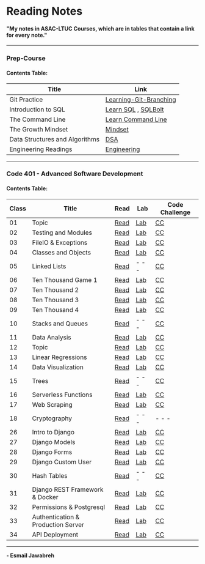 # Reading Notes
#### "My notes in ASAC-LTUC Courses, which are in tables that contain a link for every note."

---

### Prep-Course
#### Contents Table:

| Title                          | Link                                                                                                    |
| ---                            | ---                                                                                                     |
| Git Practice                   | [Learning-Git-Branching](https://github.com/Esmail-Jawabreh/Learning-Git-Branching#42-juggling-commits) |
| Introduction to SQL            | [Learn SQL](./PrepCourse/Sql.MD) , [SQLBolt](https://github.com/Esmail-Jawabreh/SQL-Bolt)               |
| The Command Line               | [Learn Command Line](./PrepCourse/Terminal.MD)                                                          |
| The Growth Mindset             | [Mindset](./PrepCourse/Mindset.md)                                                                      |
| Data Structures and Algorithms | [DSA](./PrepCourse/DSA.MD)                                                                              |
| Engineering Readings           | [Engineering](./PrepCourse/Engineering.MD)                                                              |

---

### Code 401 - Advanced Software Development
#### Contents Table:

|   Class  | Title                              |     Read                               | Lab                                                                    | Code Challenge                                                                                            | 
|    ---   |  ---                               | ------------------                     | ---                                                                    |    ---                                                                                                    |
|    01    | Topic                              | [Read](./ReadClasses/Read-Class-01.md) | [Lab](https://github.com/Esmail-Jawabreh/snakes-cafe)                  | [CC](https://github.com/Esmail-Jawabreh/data-structures-and-algorithms/tree/main/CC/reverseArray)         |
|    02    | Testing and Modules                | [Read](./ReadClasses/Read-Class-02.md) | [Lab](https://github.com/Esmail-Jawabreh/math-series)                  | [CC](https://github.com/Esmail-Jawabreh/data-structures-and-algorithms/tree/main/CC/arrayInsertShift)     |
|    03    | FileIO & Exceptions                | [Read](./ReadClasses/Read-Class-03.md) | [Lab](https://github.com/Esmail-Jawabreh/madlib-cli)                   | [CC](https://github.com/Esmail-Jawabreh/data-structures-and-algorithms/tree/main/CC/arrayBinarySearch)    |
|    04    | Classes and Objects                | [Read](./ReadClasses/Read-Class-04.md) | [Lab](https://github.com/Esmail-Jawabreh/pythonic-garage-band)         | [CC](https://github.com/Esmail-Jawabreh/data-structures-and-algorithms/tree/main/CC/Mock_Interviews/CC04) |
|    05    | Linked Lists                       | [Read](./ReadClasses/Read-Class-05.md) | - - -                                                                  | [CC](https://github.com/Esmail-Jawabreh/data-structures-and-algorithms/tree/main/CC/linkedLists)          |
|    06    | Ten Thousand Game 1                | [Read](./ReadClasses/Read-Class-06.md) | [Lab](https://github.com/Esmail-Jawabreh/ten-thousand)                 | [CC](https://github.com/Esmail-Jawabreh/data-structures-and-algorithms/tree/main/CC/linkedLists)          |
|    07    | Ten Thousand 2                     | [Read](./ReadClasses/Read-Class-07.md) | [Lab](https://github.com/Esmail-Jawabreh/ten-thousand)                 | [CC](https://github.com/Esmail-Jawabreh/data-structures-and-algorithms/tree/main/CC/linkedLists)          |
|    08    | Ten Thousand 3                     | [Read](./ReadClasses/Read-Class-08.md) | [Lab](https://github.com/Esmail-Jawabreh/ten-thousand)                 | [CC](https://github.com/Esmail-Jawabreh/data-structures-and-algorithms/tree/main/CC/linkedLists)          |
|    09    | Ten Thousand 4                     | [Read](./ReadClasses/Read-Class-09.md) | [Lab](https://github.com/Esmail-Jawabreh/ten-thousand)                 | [CC](https://github.com/Esmail-Jawabreh/data-structures-and-algorithms/tree/main/CC/Mock_Interviews/CC09) |
|    10    | Stacks and Queues                  | [Read](./ReadClasses/Read-Class-10.md) | - - -                                                                  | [CC](https://github.com/Esmail-Jawabreh/data-structures-and-algorithms/tree/main/CC/stack_and_queue)      |
|    11    | Data Analysis                      | [Read](./ReadClasses/Read-Class-11.md) | [Lab](https://github.com/Esmail-Jawabreh/1980-ChessBoard)              | [CC](https://github.com/Esmail-Jawabreh/data-structures-and-algorithms/tree/main/CC/stack_and_queue)      |
|    12    | Topic                              | [Read](./ReadClasses/Read-Class-12.md) | [Lab](https://www.kaggle.com/code/esmailjawabreh/vg-stats)             | [CC](https://github.com/Esmail-Jawabreh/data-structures-and-algorithms/tree/main/CC/stack_and_queue)      |
|    13    | Linear Regressions                 | [Read](./ReadClasses/Read-Class-13.md) | [Lab](https://www.kaggle.com/code/esmailjawabreh/linear-regression)    | [CC](https://github.com/Esmail-Jawabreh/data-structures-and-algorithms/tree/main/CC/stack_and_queue)      |
|    14    | Data Visualization                 | [Read](./ReadClasses/Read-Class-14.md) | [Lab](https://www.kaggle.com/esmailjawabreh/visual-sales)              | [CC](https://github.com/Esmail-Jawabreh/data-structures-and-algorithms/tree/main/CC/Mock_Interviews/CC14) |
|    15    | Trees                              | [Read](./ReadClasses/Read-Class-15.md) | - - -                                                                  | [CC](https://github.com/Esmail-Jawabreh/data-structures-and-algorithms/tree/main/CC/trees)                | 
|    16    | Serverless Functions               | [Read](./ReadClasses/Read-Class-16.md) | [Lab](https://github.com/Esmail-Jawabreh/capital-finder)               | [CC](https://github.com/Esmail-Jawabreh/data-structures-and-algorithms/tree/main/CC/trees)                |
|    17    | Web Scraping                       | [Read](./ReadClasses/Read-Class-17.md) | [Lab](https://github.com/Esmail-Jawabreh/capital-finder)               | [CC](https://github.com/Esmail-Jawabreh/data-structures-and-algorithms/tree/main/CC/trees)                |
|    18    | Cryptography                       | [Read](./ReadClasses/Read-Class-18.md) | - - -                                                                  | - - -                                                                                                     |
|    26    | Intro to Django                    | [Read](./ReadClasses/Read-Class-26.md) | [Lab](https://github.com/Esmail-Jawabreh/django-snacks)                | [CC](https://github.com/Esmail-Jawabreh/django-snacks)                                                    |
|    27    | Django Models                      | [Read](./ReadClasses/Read-Class-27.md) | [Lab](https://github.com/Esmail-Jawabreh/django-models)                | [CC](https://github.com/Esmail-Jawabreh/data-structures-and-algorithms/tree/main/CC/sorting/Merge)        |
|    28    | Django Forms                       | [Read](./ReadClasses/Read-Class-28.md) | [Lab](https://github.com/Esmail-Jawabreh/snacks_crud)                  | [CC](https://github.com/Esmail-Jawabreh/data-structures-and-algorithms/tree/main/CC/sorting/Comparisons)  |
|    29    | Django Custom User                 | [Read](./ReadClasses/Read-Class-29.md) | [Lab](https://github.com/Esmail-Jawabreh/Cars-DjangoCRUD)              | [CC](https://github.com/Esmail-Jawabreh/data-structures-and-algorithms/tree/main/CC/Mock_Interviews/CC29) |
|    30    | Hash Tables                        | [Read](./ReadClasses/Read-Class-30.md) | - - -                                                                  | [CC](https://github.com/Esmail-Jawabreh/data-structures-and-algorithms/tree/main/CC/hashTables)           |
|    31    | Django REST Framework & Docker     | [Read](./ReadClasses/Read-Class-31.md) | [Lab](https://github.com/Esmail-Jawabreh/Cars_Docker)                  | [CC](https://github.com/Esmail-Jawabreh/data-structures-and-algorithms/tree/main/CC/hashTables)           |
|    32    | Permissions & Postgresql           | [Read](./ReadClasses/Read-Class-32.md) | [Lab](https://github.com/Esmail-Jawabreh/drf-api-permissions-postgres) | [CC](https://github.com/Esmail-Jawabreh/data-structures-and-algorithms/tree/main/CC/trees)                |
|    33    | Authentication & Production Server | [Read](./ReadClasses/Read-Class-33.md) | [Lab](https://github.com/Esmail-Jawabreh/drf-auth)                     | [CC](https://github.com/Esmail-Jawabreh/data-structures-and-algorithms/tree/main/CC/hashTables)           |
|    34    | API Deployment                     | [Read](./ReadClasses/Read-Class-34.md) | [Lab]()           | [CC]() |

--- 

**- Esmail Jawabreh**